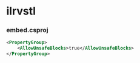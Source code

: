 # ilrvstl

### embed.csproj

```xml
<PropertyGroup>
    <AllowUnsafeBlocks>true</AllowUnsafeBlocks>
</PropertyGroup>
```
